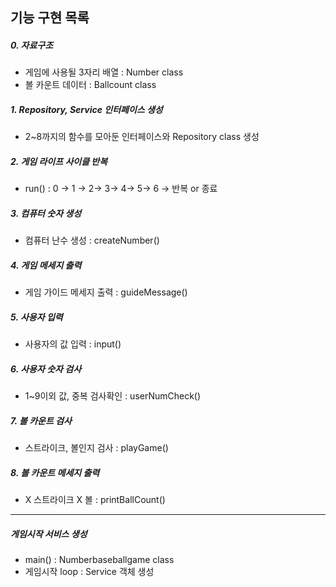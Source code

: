 기능 구현 목록
---
 
##### 0. 자료구조
- 게임에 사용될 3자리 배열 : Number class
- 볼 카운트 데이터        : Ballcount class

##### 1. Repository, Service 인터페이스 생성
- 2~8까지의 함수를 모아둔 인터페이스와 Repository class 생성

##### 2. 게임 라이프 사이클 반복
- run() : 0 -> 1 -> 2-> 3-> 4-> 5-> 6 -> 반복 or 종료

##### 3. 컴퓨터 숫자 생성
- 컴퓨터 난수 생성 : createNumber()

##### 4. 게임 메세지 출력
- 게임 가이드 메세지 출력 : guideMessage()

##### 5. 사용자 입력
- 사용자의 값 입력 : input()

##### 6. 사용자 숫자 검사
- 1~9이외 값, 중복 검사확인 : userNumCheck()

##### 7. 볼 카운트 검사
- 스트라이크, 볼인지 검사 : playGame()

##### 8. 볼 카운트 메세지 출력
- X 스트라이크 X 볼 : printBallCount()
---

##### 게임시작 서비스 생성 
- main() : Numberbaseballgame class
- 게임시작 loop : Service 객체 생성


